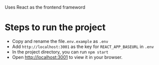 Uses React as the frontend frameword

# Steps to run the project

- Copy and rename the file`.env.example` as `.env`
- Add `http://localhost:3001` as the key for `REACT_APP_BASEURL` in `.env`
- In the project directory, you can run `npm start`
- Open [http://localhost:3001](http://localhost:3001) to view it in your browser.
